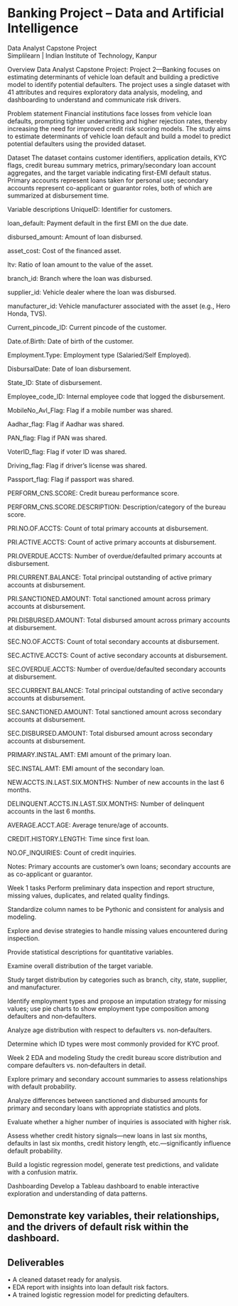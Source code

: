 
# Banking Project – Data and Artificial Intelligence

Data Analyst Capstone Project  
Simplilearn | Indian Institute of Technology, Kanpur

Overview
Data Analyst Capstone Project: Project 2—Banking focuses on estimating determinants of vehicle loan default and building a predictive model to identify potential defaulters.
The project uses a single dataset with 41 attributes and requires exploratory data analysis, modeling, and dashboarding to understand and communicate risk drivers.

Problem statement
Financial institutions face losses from vehicle loan defaults, prompting tighter underwriting and higher rejection rates, thereby increasing the need for improved credit risk scoring models.
The study aims to estimate determinants of vehicle loan default and build a model to predict potential defaulters using the provided dataset.

Dataset
The dataset contains customer identifiers, application details, KYC flags, credit bureau summary metrics, primary/secondary loan account aggregates, and the target variable indicating first-EMI default status.
Primary accounts represent loans taken for personal use; secondary accounts represent co-applicant or guarantor roles, both of which are summarized at disbursement time.

Variable descriptions
UniqueID: Identifier for customers.

loan_default: Payment default in the first EMI on the due date.

disbursed_amount: Amount of loan disbursed.

asset_cost: Cost of the financed asset.

ltv: Ratio of loan amount to the value of the asset.

branch_id: Branch where the loan was disbursed.

supplier_id: Vehicle dealer where the loan was disbursed.

manufacturer_id: Vehicle manufacturer associated with the asset (e.g., Hero Honda, TVS).

Current_pincode_ID: Current pincode of the customer.

Date.of.Birth: Date of birth of the customer.

Employment.Type: Employment type (Salaried/Self Employed).

DisbursalDate: Date of loan disbursement.

State_ID: State of disbursement.

Employee_code_ID: Internal employee code that logged the disbursement.

MobileNo_Avl_Flag: Flag if a mobile number was shared.

Aadhar_flag: Flag if Aadhar was shared.

PAN_flag: Flag if PAN was shared.

VoterID_flag: Flag if voter ID was shared.

Driving_flag: Flag if driver’s license was shared.

Passport_flag: Flag if passport was shared.

PERFORM_CNS.SCORE: Credit bureau performance score.

PERFORM_CNS.SCORE.DESCRIPTION: Description/category of the bureau score.

PRI.NO.OF.ACCTS: Count of total primary accounts at disbursement.

PRI.ACTIVE.ACCTS: Count of active primary accounts at disbursement.

PRI.OVERDUE.ACCTS: Number of overdue/defaulted primary accounts at disbursement.

PRI.CURRENT.BALANCE: Total principal outstanding of active primary accounts at disbursement.

PRI.SANCTIONED.AMOUNT: Total sanctioned amount across primary accounts at disbursement.

PRI.DISBURSED.AMOUNT: Total disbursed amount across primary accounts at disbursement.

SEC.NO.OF.ACCTS: Count of total secondary accounts at disbursement.

SEC.ACTIVE.ACCTS: Count of active secondary accounts at disbursement.

SEC.OVERDUE.ACCTS: Number of overdue/defaulted secondary accounts at disbursement.

SEC.CURRENT.BALANCE: Total principal outstanding of active secondary accounts at disbursement.

SEC.SANCTIONED.AMOUNT: Total sanctioned amount across secondary accounts at disbursement.

SEC.DISBURSED.AMOUNT: Total disbursed amount across secondary accounts at disbursement.

PRIMARY.INSTAL.AMT: EMI amount of the primary loan.

SEC.INSTAL.AMT: EMI amount of the secondary loan.

NEW.ACCTS.IN.LAST.SIX.MONTHS: Number of new accounts in the last 6 months.

DELINQUENT.ACCTS.IN.LAST.SIX.MONTHS: Number of delinquent accounts in the last 6 months.

AVERAGE.ACCT.AGE: Average tenure/age of accounts.

CREDIT.HISTORY.LENGTH: Time since first loan.

NO.OF_INQUIRIES: Count of credit inquiries.

Notes: Primary accounts are customer’s own loans; secondary accounts are as co-applicant or guarantor.

Week 1 tasks
Perform preliminary data inspection and report structure, missing values, duplicates, and related quality findings.

Standardize column names to be Pythonic and consistent for analysis and modeling.

Explore and devise strategies to handle missing values encountered during inspection.

Provide statistical descriptions for quantitative variables.

Examine overall distribution of the target variable.

Study target distribution by categories such as branch, city, state, supplier, and manufacturer.

Identify employment types and propose an imputation strategy for missing values; use pie charts to show employment type composition among defaulters and non‑defaulters.

Analyze age distribution with respect to defaulters vs. non‑defaulters.

Determine which ID types were most commonly provided for KYC proof.

Week 2 EDA and modeling
Study the credit bureau score distribution and compare defaulters vs. non‑defaulters in detail.

Explore primary and secondary account summaries to assess relationships with default probability.

Analyze differences between sanctioned and disbursed amounts for primary and secondary loans with appropriate statistics and plots.

Evaluate whether a higher number of inquiries is associated with higher risk.

Assess whether credit history signals—new loans in last six months, defaults in last six months, credit history length, etc.—significantly influence default probability.

Build a logistic regression model, generate test predictions, and validate with a confusion matrix.

Dashboarding
Develop a Tableau dashboard to enable interactive exploration and understanding of data patterns.

Demonstrate key variables, their relationships, and the drivers of default risk within the dashboard.
---

## Deliverables
• A cleaned dataset ready for analysis.  
• EDA report with insights into loan default risk factors.  
• A trained logistic regression model for predicting defaulters.
